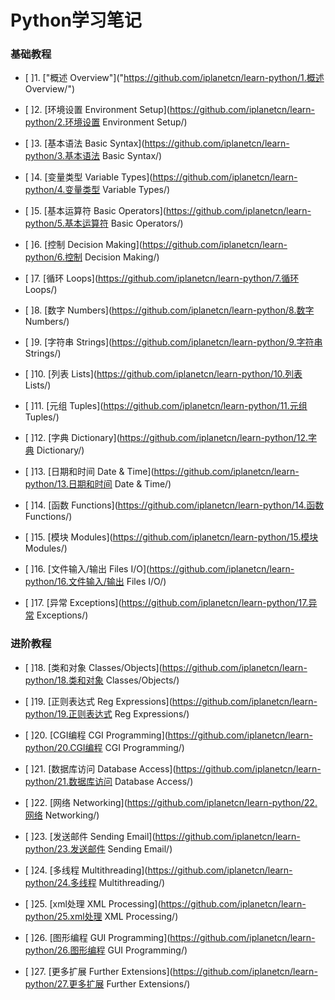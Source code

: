 # Python学习笔记

### 基础教程

- [ ]1. ["概述 Overview"]("https://github.com/iplanetcn/learn-python/1.概述 Overview/")

- [ ]2. [环境设置 Environment Setup](https://github.com/iplanetcn/learn-python/2.环境设置 Environment Setup/)

- [ ]3. [基本语法 Basic Syntax](https://github.com/iplanetcn/learn-python/3.基本语法 Basic Syntax/)

- [ ]4. [变量类型 Variable Types](https://github.com/iplanetcn/learn-python/4.变量类型 Variable Types/)

- [ ]5. [基本运算符 Basic Operators](https://github.com/iplanetcn/learn-python/5.基本运算符 Basic Operators/)

- [ ]6. [控制 Decision Making](https://github.com/iplanetcn/learn-python/6.控制 Decision Making/)

- [ ]7. [循环 Loops](https://github.com/iplanetcn/learn-python/7.循环 Loops/)

- [ ]8. [数字 Numbers](https://github.com/iplanetcn/learn-python/8.数字 Numbers/)

- [ ]9. [字符串 Strings](https://github.com/iplanetcn/learn-python/9.字符串 Strings/)

- [ ]10. [列表 Lists](https://github.com/iplanetcn/learn-python/10.列表 Lists/)

- [ ]11. [元组 Tuples](https://github.com/iplanetcn/learn-python/11.元组 Tuples/)

- [ ]12. [字典 Dictionary](https://github.com/iplanetcn/learn-python/12.字典 Dictionary/)

- [ ]13. [日期和时间 Date & Time](https://github.com/iplanetcn/learn-python/13.日期和时间 Date & Time/)

- [ ]14. [函数 Functions](https://github.com/iplanetcn/learn-python/14.函数 Functions/)

- [ ]15. [模块 Modules](https://github.com/iplanetcn/learn-python/15.模块 Modules/)

- [ ]16. [文件输入/输出 Files I/O](https://github.com/iplanetcn/learn-python/16.文件输入/输出 Files I/O/)

- [ ]17. [异常 Exceptions](https://github.com/iplanetcn/learn-python/17.异常 Exceptions/)


### 进阶教程
- [ ]18. [类和对象 Classes/Objects](https://github.com/iplanetcn/learn-python/18.类和对象 Classes/Objects/)

- [ ]19. [正则表达式 Reg Expressions](https://github.com/iplanetcn/learn-python/19.正则表达式 Reg Expressions/)

- [ ]20. [CGI编程 CGI Programming](https://github.com/iplanetcn/learn-python/20.CGI编程 CGI Programming/)

- [ ]21. [数据库访问 Database Access](https://github.com/iplanetcn/learn-python/21.数据库访问 Database Access/)

- [ ]22. [网络 Networking](https://github.com/iplanetcn/learn-python/22.网络 Networking/)

- [ ]23. [发送邮件 Sending Email](https://github.com/iplanetcn/learn-python/23.发送邮件 Sending Email/)

- [ ]24. [多线程 Multithreading](https://github.com/iplanetcn/learn-python/24.多线程 Multithreading/)

- [ ]25. [xml处理 XML Processing](https://github.com/iplanetcn/learn-python/25.xml处理 XML Processing/)

- [ ]26. [图形编程 GUI Programming](https://github.com/iplanetcn/learn-python/26.图形编程 GUI Programming/)

- [ ]27. [更多扩展 Further Extensions](https://github.com/iplanetcn/learn-python/27.更多扩展 Further Extensions/)

